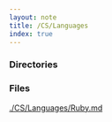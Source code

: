 ```yaml
---
layout: note
title: /CS/Languages
index: true
---
```

<h3>Directories</h3>

<h3>Files</h3>

<a href='/notes/CS/Languages/Ruby.html'>./CS/Languages/Ruby.md</a>

